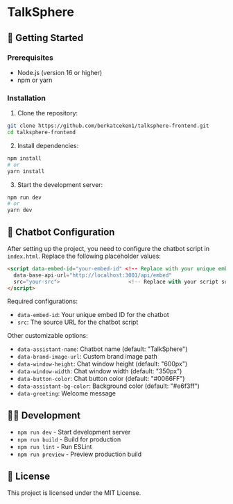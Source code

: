 # TalkSphere

## 🏁 Getting Started

### Prerequisites

- Node.js (version 16 or higher)
- npm or yarn

### Installation

1. Clone the repository:

```bash
git clone https://github.com/berkatceken1/talksphere-frontend.git
cd talksphere-frontend
```

2. Install dependencies:

```bash
npm install
# or
yarn install
```

3. Start the development server:

```bash
npm run dev
# or
yarn dev
```

## 🧑 Chatbot Configuration

After setting up the project, you need to configure the chatbot script in `index.html`. Replace the following placeholder values:

```html
<script data-embed-id="your-embed-id" <!-- Replace with your unique embed id -->
  data-base-api-url="http://localhost:3001/api/embed"
  src="your-src">                      <!-- Replace with your script source URL -->
</script>
```

Required configurations:

- `data-embed-id`: Your unique embed ID for the chatbot
- `src`: The source URL for the chatbot script

Other customizable options:

- `data-assistant-name`: Chatbot name (default: "TalkSphere")
- `data-brand-image-url`: Custom brand image path
- `data-window-height`: Chat window height (default: "600px")
- `data-window-width`: Chat window width (default: "350px")
- `data-button-color`: Chat button color (default: "#0066FF")
- `data-assistant-bg-color`: Background color (default: "#e6f3ff")
- `data-greeting`: Welcome message

## 🧑‍💻 Development

- `npm run dev` - Start development server
- `npm run build` - Build for production
- `npm run lint` - Run ESLint
- `npm run preview` - Preview production build

## 📝 License

This project is licensed under the MIT License.
